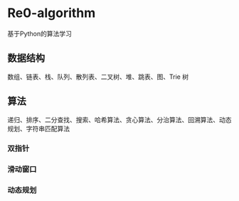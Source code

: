 # Re0-algorithm
基于Python的算法学习

## 数据结构
数组、链表、栈、队列、散列表、二叉树、堆、跳表、图、Trie 树

## 算法
递归、排序、二分查找、搜索、哈希算法、贪心算法、分治算法、回溯算法、动态规划、字符串匹配算法

### 双指针
### 滑动窗口
### 动态规划